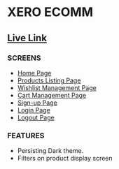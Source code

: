 # XERO ECOMM  

## [Live Link](https://xero-ecomm.netlify.app/)


### SCREENS
* [Home Page](https://xero-ecomm.netlify.app/)
* [Products Listing Page](https://xero-ecomm.netlify.app/components/products/products)
* [Wishlist Management Page](https://xero-ecomm.netlify.app/components/wishlist/wishlist)
* [Cart Management Page](https://xero-ecomm.netlify.app/components/cart/cart)
* [Sign-up Page](https://xero-ecomm.netlify.app/components/signup/signup)
* [Login Page](https://xero-ecomm.netlify.app/components/login/login)
* [Logout Page](https://xero-ecomm.netlify.app/components/Logout/logout.html)


### FEATURES
* Persisting Dark theme.
* Filters on product display screen
